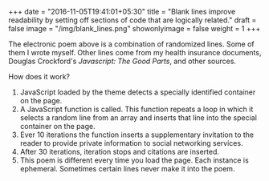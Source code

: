 +++
date = "2016-11-05T19:41:01+05:30"
title = "Blank lines improve readability by setting off sections of code that are logically related."
draft = false
image = "/img/blank_lines.png"
showonlyimage = false
weight = 1
+++

<div id="eob_target"></div>


The electronic poem above is a combination of randomized lines. Some of them I wrote myself. Other lines come from my health insurance documents, Douglas Crockford's _Javascript: The Good Parts_, and other sources.

How does it work?

1. JavaScript loaded by the theme detects a specially identified container on the page.
2. A JavaScript function is called. This function repeats a loop in which it selects a random line from an array and inserts that line into the special container on the page.
3. Ever 10 iterations the function inserts a supplementary invitation to the reader to provide private information to social networking services.
4. After 30 iterations, iteration stops and citations are inserted.
5. This poem is different every time you load the page. Each instance is ephemeral. Sometimes certain lines never make it into the poem.

<br>
<br>
